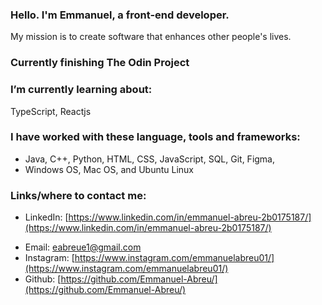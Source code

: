 ### Hello. I'm Emmanuel, a front-end developer.
My mission is to create software that enhances other people's lives.

### Currently finishing The Odin Project

### I’m currently learning about:
TypeScript, Reactjs

### I have worked with these language, tools and frameworks:
- Java, C++, Python, HTML, CSS, JavaScript, SQL, Git, Figma, 
- Windows OS, Mac OS, and Ubuntu Linux

### Links/where to contact me:
* LinkedIn: [https://www.linkedin.com/in/emmanuel-abreu-2b0175187/](https://www.linkedin.com/in/emmanuel-abreu-2b0175187/)
<!-- * My Contact Page [https://www.emmanuel-abreu.dev/contact](emmanuel-abreu.dev/contact/) -->
* Email: eabreue1@gmail.com
* Instagram: [https://www.instagram.com/emmanuelabreu01/](https://www.instagram.com/emmanuelabreu01/)
* Github: [https://github.com/Emmanuel-Abreu/](https://github.com/Emmanuel-Abreu/)

<!--
**Emmanuel-Abreu/emmanuel-abreu** is a ✨ _special_ ✨ repository because its `README.md` (this file) appears on your GitHub profile.

Here are some ideas to get you started:

- 🔭 I’m currently working on ...
  - Web scraper / crawler that displays analytics/ stats
  - budget app from freecodecamp python course, but using golang?

- 🌱 I’m currently learning ...
- 👯 I’m looking to collaborate on ...
- 🤔 I’m looking for help with ...
- 💬 Ask me about ...
- 📫 How to reach me: ...
- 😄 Pronouns: ...
- ⚡ Fun fact: ...
-->
